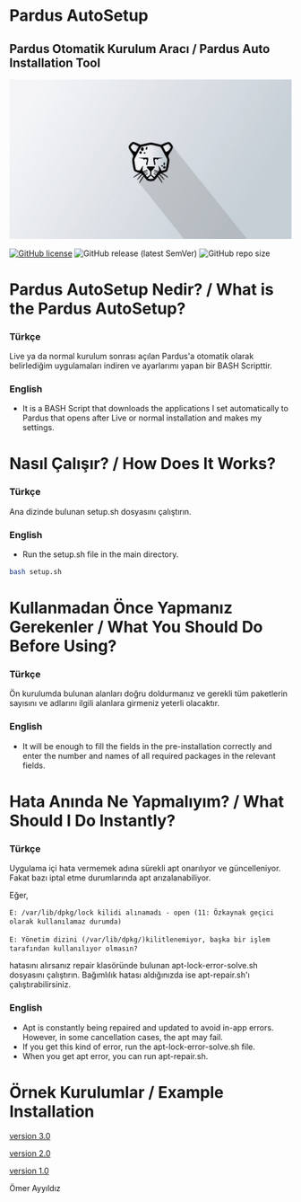 # Pardus AutoSetup 
## **Pardus Otomatik Kurulum Aracı** / Pardus Auto Installation Tool
![Pardus Resim](sources/images/photo1.jpg)

[![GitHub license](https://img.shields.io/github/license/omerayyildiz/Pardus-AutoSetup)](https://github.com/omerayyildiz/Pardus-AutoSetup/blob/master/LICENSE) 
![GitHub release (latest SemVer)](https://img.shields.io/github/v/release/omerayyildiz/Pardus-AutoSetup)
![GitHub repo size](https://img.shields.io/github/repo-size/omerayyildiz/Pardus-AutoSetup)

# **Pardus AutoSetup Nedir?** / What is the Pardus AutoSetup?
### Türkçe
Live ya da normal kurulum sonrası açılan Pardus'a otomatik olarak belirlediğim uygulamaları indiren ve ayarlarımı yapan bir BASH Scripttir.
### English
- It is a BASH Script that downloads the applications I set automatically to Pardus that opens after Live or normal installation and makes my settings.

# **Nasıl Çalışır?** / How Does It Works?
### Türkçe
 Ana dizinde bulunan setup.sh dosyasını çalıştırın.
### English
 - Run the setup.sh file in the main directory.
 
```bash
bash setup.sh
```
# **Kullanmadan Önce Yapmanız Gerekenler** / What You Should Do Before Using?
### Türkçe
Ön kurulumda bulunan alanları doğru doldurmanız ve gerekli tüm paketlerin sayısını ve adlarını ilgili alanlara girmeniz yeterli olacaktır.
### English
- It will be enough to fill the fields in the pre-installation correctly and enter the number and names of all required packages in the relevant fields.

# **Hata Anında Ne Yapmalıyım?** / What Should I Do Instantly?
### Türkçe
 Uygulama içi hata vermemek adına sürekli apt onarılıyor ve güncelleniyor. Fakat bazı iptal etme durumlarında apt arızalanabiliyor.
 
 Eğer,
 ```
E: /var/lib/dpkg/lock kilidi alınamadı - open (11: Özkaynak geçici olarak kullanılamaz durumda)

E: Yönetim dizini (/var/lib/dpkg/)kilitlenemiyor, başka bir işlem tarafından kullanılıyor olmasın?
```
hatasını alırsanız repair klasöründe bulunan apt-lock-error-solve.sh dosyasını çalıştırın.
Bağımlılık hatası aldığınızda ise apt-repair.sh'ı çalıştırabilirsiniz.
### English
 - Apt is constantly being repaired and updated to avoid in-app errors. However, in some cancellation cases, the apt may fail.
- If you get this kind of error, run the apt-lock-error-solve.sh file.
- When you get apt error, you can run apt-repair.sh.


# **Örnek Kurulumlar** / Example Installation

[version 3.0](https://www.youtube.com/watch?v=4H4pc_ZkUGM)

[version 2.0](https://www.youtube.com/watch?v=cSXQsUMQ4z8)

[version 1.0](https://www.youtube.com/watch?v=QkfiUk5FyQc)

Ömer Ayyıldız
